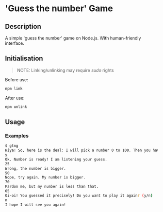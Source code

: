 
# 'Guess the number' Game

## Description
A simple 'guess the number' game on Node.js. With human-friendly interface.

## Initialisation

> NOTE: Linking/unlinking may require *sudo* rights 

Before use:
```bash
npm link
```

After use:
```bash
npm unlink
```

## Usage

### Examples

```bash
$ gtng
Hiya! So, here is the deal: I will pick a number 0 to 100. Then you have to guess the secret number. If your guess is too high or low, you will get a hint. Deal? (y/n)
y
Ok. Number is ready! I am listening your guess.
25
Wrong, the number is bigger.
50
Nope, try again. My number is bigger.
70
Pardon me, but my number is less than that.
65
Oi-oi! You guessed it precisely! Do you want to play it again? (y/n)
n
I hope I will see you again!
```